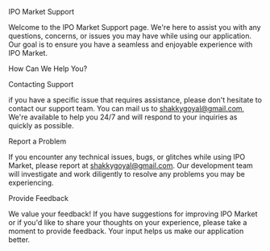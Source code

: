 IPO Market Support

Welcome to the IPO Market Support page. We're here to assist you with any questions, concerns, or issues you may have while using our application. Our goal is to ensure you have a seamless and enjoyable experience with IPO Market.

How Can We Help You?

Contacting Support

if you have a specific issue that requires assistance, please don't hesitate to contact our support team. You can mail us to shakkygoyal@gmail.com, We're available to help you 24/7 and will respond to your inquiries as quickly as possible.

Report a Problem

If you encounter any technical issues, bugs, or glitches while using IPO Market, please report at shakkygoyal@gmail.com. Our development team will investigate and work diligently to resolve any problems you may be experiencing.

Provide Feedback

We value your feedback! If you have suggestions for improving IPO Market or if you'd like to share your thoughts on your experience, please take a moment to provide feedback. Your input helps us make our application better.
